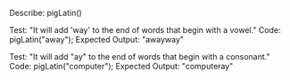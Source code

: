 Describe: pigLatin()

Test: "It will add 'way' to the end of words that begin with a vowel."
Code: pigLatin("away");
Expected Output: "awayway"

Test: "It will add "ay" to the end of words that begin with a consonant."
Code: pigLatin("computer");
Expected Output: "computeray"

 